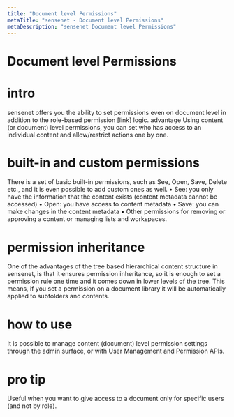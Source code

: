 ```yaml
---
title: "Document level Permissions"
metaTitle: "sensenet - Document level Permissions"
metaDescription: "sensenet Document level Permissions"
---
```


# Document level Permissions

# intro
sensenet offers you the ability to set permissions even on document level in addition to the role-based permission [link] logic.
advantage
Using content (or document) level permissions, you can set who has access to an individual content and allow/restrict actions one by one.

# built-in and custom permissions
There is a set of basic built-in permissions, such as See, Open, Save, Delete etc., and it is even possible to add custom ones as well.
•	See: you only have the information that the content exists (content metadata cannot be accessed)
•	Open: you have access to content metadata
•	Save: you can make changes in the content metadata
•	Other permissions for removing or approving a content or managing lists and workspaces.

# permission inheritance
One of the advantages of the tree based hierarchical content structure in sensenet, is that it ensures permission inheritance, so it is enough to set a permission rule one time and it comes down in lower levels of the tree. This means, if you set a permission on a document library it will be automatically applied to subfolders and contents.

# how to use
It is possible to manage content (document) level permission settings through the admin surface, or with User Management and Permission APIs.

# pro tip
Useful when you want to give access to a document only for specific users (and not by role).

